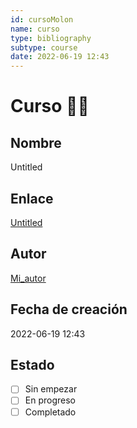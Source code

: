 ```yaml
---
id: cursoMolon
name: curso
type: bibliography
subtype: course
date: 2022-06-19 12:43
---
```

# Curso 👩‍🏫
## Nombre
Untitled
## Enlace
[Untitled](https://www.google.es)
## Autor
[Mi_autor](https://www.google.es)
## Fecha de creación
2022-06-19 12:43
## Estado
- [ ] Sin empezar
- [ ] En progreso
- [ ] Completado
